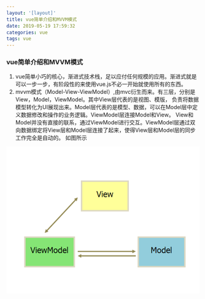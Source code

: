 ```yaml
---
layout: '[layout]'
title: vue简单介绍和MVVM模式
date: 2019-05-19 17:59:32
categories: vue
tags: vue
---
```


### vue简单介绍和MVVM模式

1. vue简单小巧的核心，渐进式技术栈，足以应付任何规模的应用。渐进式就是可以一步一步，有阶段性的来使用vue.js不必一开始就使用所有的东西。
2. mvvm模式（Model-View-ViewModel）,由mvc衍生而来。有三层，分别是View，Model，ViewModel。其中View层代表的是视图、模版，
负责将数据模型转化为UI展现出来。Model层代表的是模型、数据，可以在Model层中定义数据修改和操作的业务逻辑。ViewModel层连接Model和View。
View和Model并没有直接的联系，通过ViewModel进行交互。ViewModel层通过双向数据绑定将View层和Model层连接了起来，使得View层和Model层的同步工作完全是自动的。
如图所示

![mvvm构架图](vue简单介绍和MVVM模式/mvvm.png)

